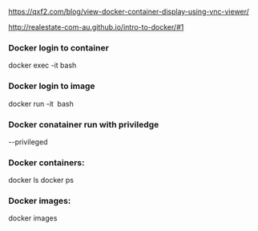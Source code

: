 https://qxf2.com/blog/view-docker-container-display-using-vnc-viewer/

http://realestate-com-au.github.io/intro-to-docker/#1

### Docker login to container
docker exec -it <mycontainer> bash  
  
### Docker login to image
docker run -it <image> bash  
  
### Docker conatainer run with priviledge
--privileged
  
### Docker containers:
docker ls
docker ps

### Docker images:
docker images
